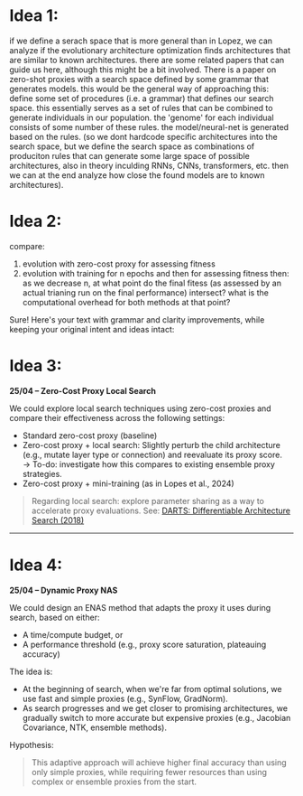 # Idea 1:
if we define a serach space that is more general than in Lopez, we can analyze if the evolutionary architecture optimization finds architectures that are similar to known architectures. there are some related papers that can guide us here, although this might be a bit involved. 
There is a paper on zero-shot proxies with a search space defined by some grammar that generates models. this would be the general way of approaching this: define some set of procedures (i.e. a grammar) that defines our search space. this essentially serves as a set of rules that can be combined to generate individuals in our population. the 'genome' for each individual consists of some number of these rules. the model/neural-net is generated based on the rules. (so we dont hardcode
specific architectures into the search space, but we define the search space as combinations of produciton rules that can generate some large space of possible architectures, also in theory inculding RNNs, CNNs, transformers, etc. then we can at the end analyze how close the found models are to known architectures).


# Idea 2:
compare:
1. evolution with zero-cost proxy for assessing fitness
2. evolution with training for n epochs and then for assessing fitness
then:
as we decrease n, at what point do the final fitess (as assessed by an actual trianing run on the final performance) intersect? what is the computational overhead for both methods at that point?

Sure! Here's your text with grammar and clarity improvements, while keeping your original intent and ideas intact:


# Idea 3:  
**25/04 – Zero-Cost Proxy Local Search**

We could explore local search techniques using zero-cost proxies and compare their effectiveness across the following settings:
- Standard zero-cost proxy (baseline)
- Zero-cost proxy + local search: Slightly perturb the child architecture (e.g., mutate layer type or connection) and reevaluate its proxy score.  
  → To-do: investigate how this compares to existing ensemble proxy strategies.
- Zero-cost proxy + mini-training (as in Lopes et al., 2024)

> Regarding local search: explore parameter sharing as a way to accelerate proxy evaluations. See:  [DARTS: Differentiable Architecture Search (2018)](https://arxiv.org/pdf/1802.03268)

---

# Idea 4:  
**25/04 – Dynamic Proxy NAS**

We could design an ENAS method that adapts the proxy it uses during search, based on either:
- A time/compute budget, or
- A performance threshold (e.g., proxy score saturation, plateauing accuracy)

The idea is:  
- At the beginning of search, when we're far from optimal solutions, we use fast and simple proxies (e.g., SynFlow, GradNorm).  
- As search progresses and we get closer to promising architectures, we gradually switch to more accurate but expensive proxies (e.g., Jacobian Covariance, NTK, ensemble methods).

Hypothesis:
> This adaptive approach will achieve higher final accuracy than using only simple proxies, while requiring fewer resources than using complex or ensemble proxies from the start.

